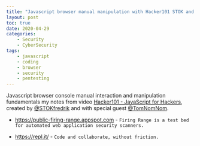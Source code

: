 ```yaml
---
title: "Javascript browser manual manipulation with Hacker101 STOK and TomNomNom"
layout: post
toc: true
date: 2020-04-29
categories:
    - Security
    - CyberSecurity
tags:
    - javascript
    - coding
    - browser
    - security
    - pentesting
---
```


Javascript browser console manual interaction and manipulation fundamentals my notes from video [Hacker101 - JavaScript for Hackers](https://youtu.be/FTeE3OrTNoA), created by [@STOKfredrik](https://twitter.com/STOKfredrik) and with special guest [@TomNomNom](https://twitter.com/TomNomNom).


- <https://public-firing-range.appspot.com> - `Firing Range is a test bed for automated web application security scanners.`

- <https://repl.it/> - `Code and collaborate, without friction.`
